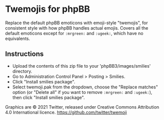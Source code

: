 # Twemojis for phpBB

Replace the default phpBB emoticons with emoji-style "twemojis", for consistent style with how phpBB handles actual emojis. Covers all the default emoticons except for `:mrgreen:` and `:ugeek:`, which have no equivalents.

## Instructions

* Upload the contents of this zip file to your 'phpBB3/images/smilies' directory.
* Go to Administration Control Panel > Posting > Smilies.
* Click "Install smilies package".
* Select twemoji.pak from the dropdown, choose the "Replace matches" option (or "Delete all" if you want to remove `:mrgreen:` and `:ugeek:`), then click "Install smilies package".

Graphics are © 2021 Twitter, released under Creative Commons Attribution 4.0 International licence.
https://github.com/twitter/twemoji
